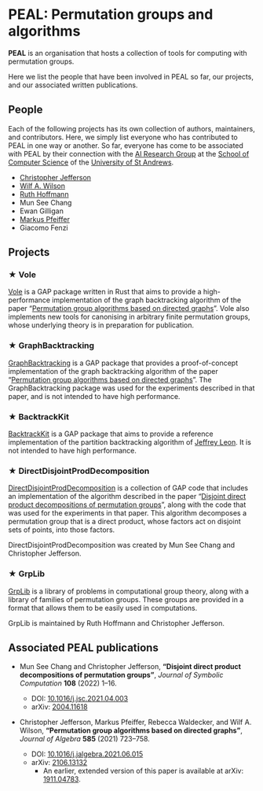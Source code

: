 # PEAL: Permutation groups and algorithms

**PEAL** is an organisation that hosts a collection of tools for computing with
permutation groups.

Here we list the people that have been involved in PEAL so far, our projects, and our associated written publications.


## People

Each of the following projects has its own collection of authors, maintainers, and contributors.
Here, we simply list everyone who has contributed to PEAL in one way or another.
So far, everyone has come to be associated with PEAL by their connection with the [AI Research Group](https://airg.cs.st-andrews.ac.uk) at the [School of Computer Science](https://www.st-andrews.ac.uk/computer-science) of the [University of St Andrews](https://www.st-andrews.ac.uk).

* [Christopher Jefferson](https://caj.host.cs.st-andrews.ac.uk)
* [Wilf A. Wilson](https://wilf.me)
* [Ruth Hoffmann](https://rh347.host.cs.st-andrews.ac.uk)
* Mun See Chang
* Ewan Gilligan
* [Markus Pfeiffer](https://markusp.morphism.de)
* Giacomo Fenzi


## Projects

### ★ Vole

[Vole](https://peal.github.io/vole)
is a GAP package written in Rust
that aims to provide a high-performance implementation of the graph backtracking algorithm of the paper
“[Permutation group algorithms based on directed graphs](https://doi.org/10.1016/j.jalgebra.2021.06.015)”.
Vole also implements new tools for canonising in arbitrary finite permutation groups, whose underlying theory is in preparation for publication.


### ★ GraphBacktracking

[GraphBacktracking](https://github.com/peal/GraphBacktracking)
is a GAP package that provides a proof-of-concept implementation of the 
graph backtracking algorithm of the paper
“[Permutation group algorithms based on directed graphs](https://doi.org/10.1016/j.jalgebra.2021.06.015)”.  The GraphBacktracking package was used for the experiments described in that paper, and is not intended to have high performance.


### ★ BacktrackKit

[BacktrackKit](https://github.com/peal/BacktrackKit)
is a GAP package that aims to provide a reference implementation of the partition backtracking algorithm of [Jeffrey Leon](https://doi.org/10.1016/S0747-7171(08)80103-4). It is not intended to have high performance.


### ★ DirectDisjointProdDecomposition

[DirectDisjointProdDecomposition](https://github.com/peal/DisjointDirectProdDecomposition)
is a collection of GAP code that includes an implementation of the algorithm described in the paper “[Disjoint direct product decompositions of permutation groups](https://doi.org/10.1016/j.jsc.2021.04.003)”, along with the code that was used for the experiments in that paper.
This algorithm decomposes a permutation group that is a direct product,
whose factors act on disjoint sets of points, into those factors.

DirectDisjointProdDecomposition was created by Mun See Chang and Christopher Jefferson.


### ★ GrpLib

[GrpLib](https://peal.github.io/grplib) is a library of problems in computational group theory, along with a library of families of permutation groups. These groups are provided in a format that allows them to be easily used in computations.

GrpLib is maintained by Ruth Hoffmann and Christopher Jefferson.


## Associated PEAL publications

* Mun See Chang and Christopher Jefferson, **“Disjoint direct product decompositions of permutation groups”**, _Journal of Symbolic Computation_ **108** (2022) 1–16.
    * DOI: [10.1016/j.jsc.2021.04.003](https://doi.org/10.1016/j.jsc.2021.04.003)
    * arXiv: [2004.11618](https://arxiv.org/abs/2004.11618)


* Christopher Jefferson, Markus Pfeiffer, Rebecca Waldecker, and Wilf A. Wilson, **“Permutation group algorithms based on directed graphs”**, _Journal of Algebra_ **585** (2021) 723–758.
    * DOI: [10.1016/j.jalgebra.2021.06.015](https://doi.org/10.1016/j.jalgebra.2021.06.015)
    * arXiv: [2106.13132](https://arxiv.org/abs/2106.13132)
        * An earlier, extended version of this paper is available at arXiv: [1911.04783](https://arxiv.org/abs/1911.04783).
